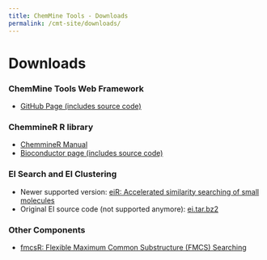 ```yaml
---
title: ChemMine Tools - Downloads
permalink: /cmt-site/downloads/
---
```


# Downloads

### ChemMine Tools Web Framework

- [GitHub Page (includes source code)](https://github.com/TylerBackman/chemminetools)

### ChemmineR R library

- [ChemmineR Manual](http://manuals.bioinformatics.ucr.edu/home/chemminer)
- [Bioconductor page (includes source code)](http://www.bioconductor.org/packages/release/bioc/html/ChemmineR.html)

### EI Search and EI Clustering

- Newer supported version: [eiR: Accelerated similarity searching of small molecules](http://www.bioconductor.org/packages/devel/bioc/html/eiR.html)
- Original EI source code (not supported anymore): [ei.tar.bz2](./static/ei.tar.bz2)

### Other Components

- [fmcsR: Flexible Maximum Common Substructure (FMCS) Searching](http://www.bioconductor.org/packages/release/bioc/html/fmcsR.html)
